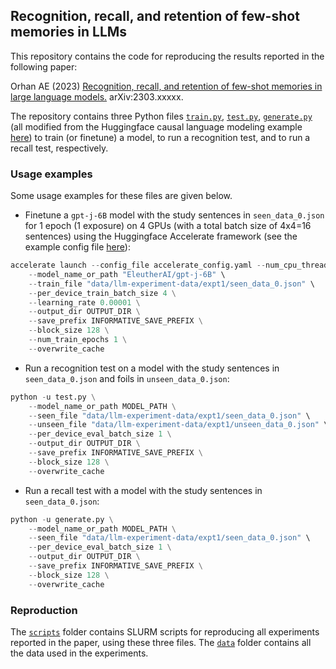 ## Recognition, recall, and retention of few-shot memories in LLMs

This repository contains the code for reproducing the results reported in the following paper:

Orhan AE (2023) [Recognition, recall, and retention of few-shot memories in large language models.](https://arxiv.org/abs/2303.xxxxx) arXiv:2303.xxxxx.

The repository contains three Python files [`train.py`](https://github.com/eminorhan/llm-memory/blob/master/train.py), [`test.py`](https://github.com/eminorhan/llm-memory/blob/master/test.py), [`generate.py`](https://github.com/eminorhan/llm-memory/blob/master/generate.py) (all modified from the Huggingface causal language modeling example [here](https://github.com/huggingface/transformers/blob/main/examples/pytorch/language-modeling/run_clm_no_trainer.py)) to train (or finetune) a model, to run a recognition test, and to run a recall test, respectively.   

### Usage examples

Some usage examples for these files are given below.

* Finetune a `gpt-j-6B` model with the study sentences in `seen_data_0.json` for 1 epoch (1 exposure) on 4 GPUs (with a total batch size of 4x4=16 sentences) using the Huggingface Accelerate framework (see the example config file [here](https://github.com/eminorhan/llm-memory/blob/master/accelerate_config.yaml)):
```python
accelerate launch --config_file accelerate_config.yaml --num_cpu_threads_per_process 4 train.py \
    --model_name_or_path "EleutherAI/gpt-j-6B" \
    --train_file "data/llm-experiment-data/expt1/seen_data_0.json" \
    --per_device_train_batch_size 4 \
    --learning_rate 0.00001 \
    --output_dir OUTPUT_DIR \
    --save_prefix INFORMATIVE_SAVE_PREFIX \
    --block_size 128 \
    --num_train_epochs 1 \
    --overwrite_cache
```

* Run a recognition test on a model with the study sentences in `seen_data_0.json` and foils in `unseen_data_0.json`:
```python
python -u test.py \
    --model_name_or_path MODEL_PATH \
    --seen_file "data/llm-experiment-data/expt1/seen_data_0.json" \
    --unseen_file "data/llm-experiment-data/expt1/unseen_data_0.json" \
    --per_device_eval_batch_size 1 \
    --output_dir OUTPUT_DIR \
    --save_prefix INFORMATIVE_SAVE_PREFIX \
    --block_size 128 \
    --overwrite_cache
```

* Run a recall test with a model with the study sentences in `seen_data_0.json`:
```python
python -u generate.py \
    --model_name_or_path MODEL_PATH \
    --seen_file "data/llm-experiment-data/expt1/seen_data_0.json" \
    --per_device_eval_batch_size 1 \
    --output_dir OUTPUT_DIR \
    --save_prefix INFORMATIVE_SAVE_PREFIX \
    --block_size 128 \
    --overwrite_cache
```

### Reproduction

The [`scripts`](https://github.com/eminorhan/llm-memory/tree/master/scripts) folder contains SLURM scripts for reproducing all experiments reported in the paper, using these three files. The [`data`](https://github.com/eminorhan/llm-memory/tree/master/data) folder contains all the data used in the experiments.
